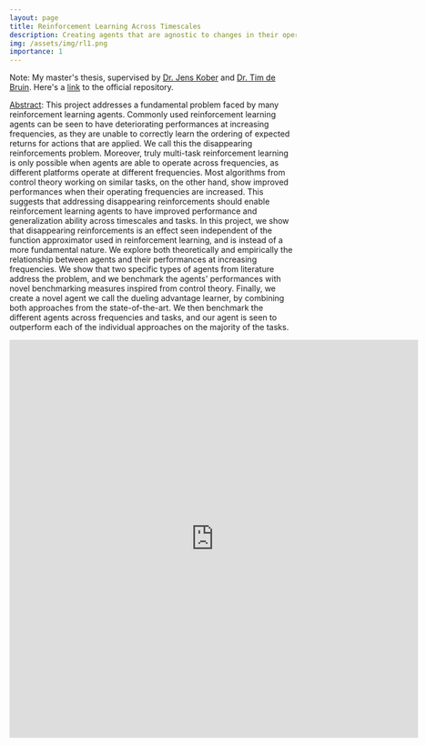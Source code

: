 ```yaml
---
layout: page
title: Reinforcement Learning Across Timescales
description: Creating agents that are agnostic to changes in their operating frequency.
img: /assets/img/rl1.png
importance: 1
---
```


Note: My master's thesis, supervised by [Dr. Jens Kober](https://scholar.google.com/citations?user=XOWZzUcAAAAJ&hl=en&oi=ao) and [Dr. Tim de Bruin](https://scholar.google.com/citations?hl=en&user=AM8Se74AAAAJ). Here's a [link](https://repository.tudelft.nl/islandora/object/uuid:cea64928-6d5e-4342-8517-546c8fc2e551?collection=education) to the official repository.

<ins>Abstract</ins>: This project addresses a fundamental problem faced by many reinforcement learning agents. Commonly used reinforcement learning agents can be seen to have deteriorating performances at increasing frequencies, as they are unable to correctly learn the ordering of expected returns for actions that are applied. We call this the disappearing reinforcements problem. Moreover, truly multi-task reinforcement learning is only possible when agents are able to operate across frequencies, as different platforms operate at different frequencies. Most algorithms from control theory working on similar tasks, on the other hand, show improved performances when their operating frequencies are increased. This suggests that addressing disappearing reinforcements should enable reinforcement learning agents to have improved performance and generalization ability across timescales and tasks. In this project, we show that disappearing reinforcements is an effect seen independent of the function approximator used in reinforcement learning, and is instead of a more fundamental nature. We explore both theoretically and empirically the relationship between agents and their performances at increasing frequencies. We show that two specific types of agents from literature address the problem, and we benchmark the agents' performances with novel benchmarking measures inspired from control theory. Finally, we create a novel agent we call the dueling advantage learner, by combining both approaches from the state-of-the-art. We then benchmark the different agents across frequencies and tasks, and our agent is seen to outperform each of the individual approaches on the majority of the tasks.

<iframe src="http://docs.google.com/gview?url=https://mallochio.github.io/assets/pdf/MasterThesis_Siddharth_Ravi.pdf&embedded=true" style="width:718px; height:700px;" frameborder="0"></iframe>


